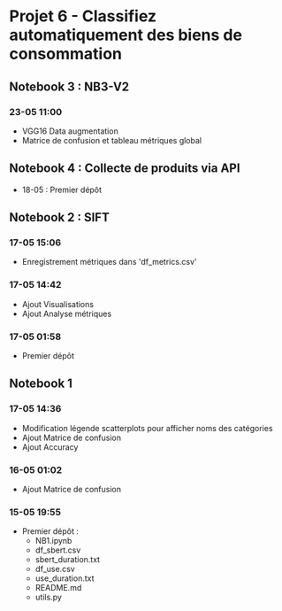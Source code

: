 # Projet 6 - Classifiez automatiquement des biens de consommation  


## Notebook 3 : NB3-V2

### 23-05 11:00  
* VGG16 Data augmentation
* Matrice de confusion et tableau métriques global  
  

## Notebook 4 : Collecte de produits via API
* 18-05 : Premier dépôt


## Notebook 2 : SIFT

### 17-05 15:06
* Enregistrement métriques dans 'df_metrics.csv'

### 17-05 14:42
* Ajout Visualisations
* Ajout Analyse métriques

### 17-05 01:58
* Premier dépôt


## Notebook 1  

### 17-05 14:36  
* Modification légende scatterplots pour afficher noms des catégories
* Ajout Matrice de confusion
* Ajout Accuracy

### 16-05 01:02  
* Ajout Matrice de confusion

### 15-05 19:55  
* Premier dépôt :  
   * NB1.ipynb  
   * df_sbert.csv  
   * sbert_duration.txt  
   * df_use.csv  
   * use_duration.txt  
   * README.md
   * utils.py

